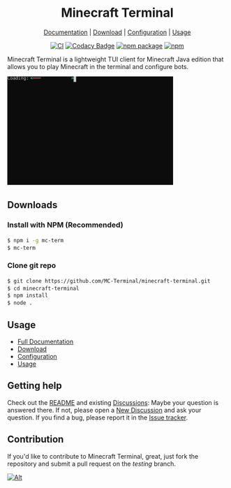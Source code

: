 <div align="center">

# Minecraft Terminal

[Documentation](https://github.com/MC-Terminal/minecraft-terminal/wiki/Home) | [Download](#downloads) | [Configuration](https://github.com/MC-Terminal/minecraft-terminal/wiki/Configuration) | [Usage](https://github.com/MC-Terminal/minecraft-terminal/wiki/Usage)

</div>

<div align="center">

[![CI](https://github.com/MC-Terminal/minecraft-terminal/actions/workflows/ci.yml/badge.svg)](#) [![Codacy Badge](https://app.codacy.com/project/badge/Grade/5d815c7321aa468fa37b3f3509757b6c)](https://www.codacy.com/gh/MC-Terminal/minecraft-terminal/dashboard?utm_source=github.com&utm_medium=referral&utm_content=MC-Terminal/minecraft-terminal&utm_campaign=Badge_Grade) [![npm package](https://badge.fury.io/js/mc-term.svg)](https://www.npmjs.com/package/mc-term) [![npm](https://img.shields.io/npm/dw/mc-term)](https://www.npmjs.com/package/mc-term)

</div>

Minecraft Terminal is a lightweight TUI client for Minecraft Java edition that allows you to play Minecraft in the terminal and configure bots.

[<img src="https://raw.githubusercontent.com/MC-Terminal/minecraft-terminal/65c5d507d460ad5d723f584eedfcffa1a963c9fe/docs/assets/preview.svg" height="250"/>](#)

## Downloads

### Install with NPM (Recommended)

```bash
$ npm i -g mc-term
$ mc-term
```

### Clone git repo

```bash
$ git clone https://github.com/MC-Terminal/minecraft-terminal.git
$ cd minecraft-terminal
$ npm install
$ node .
```

## Usage

* [Full Documentation](https://github.com/MC-Terminal/minecraft-terminal/wiki/Usage)
* [Download](#downloads)
* [Configuration](https://github.com/MC-Terminal/minecraft-terminal/wiki/Configuration)
* [Usage](https://github.com/MC-Terminal/minecraft-terminal/wiki/Usage)

## Getting help

Check out the [README](https://github.com/MC-Terminal/minecraft-terminal#readme) and existing [Discussions](https://github.com/MC-Terminal/minecraft-terminal/discussions): Maybe your question is answered there. If not, please open a [New Discussion](https://github.com/MC-Terminal/minecraft-terminal/discussions/new) and ask your question. If you find a bug, please report it in the [Issue tracker](https://github.com/MC-Terminal/minecraft-terminal/issues).

## Contribution

If you'd like to contribute to Minecraft Terminal, great, just fork the repository and submit a pull request on the _testing_ branch.

[![Alt](https://repobeats.axiom.co/api/embed/ca7a84ac45ec125429b40b0672e005c4042f9108.svg "Repobeats analytics")](#)
